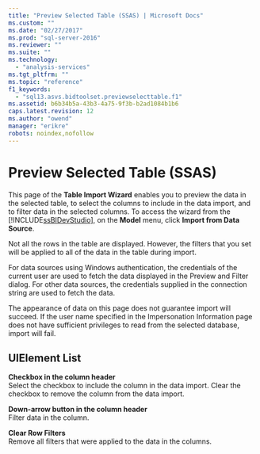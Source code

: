 ```yaml
---
title: "Preview Selected Table (SSAS) | Microsoft Docs"
ms.custom: ""
ms.date: "02/27/2017"
ms.prod: "sql-server-2016"
ms.reviewer: ""
ms.suite: ""
ms.technology: 
  - "analysis-services"
ms.tgt_pltfrm: ""
ms.topic: "reference"
f1_keywords: 
  - "sql13.asvs.bidtoolset.previewselecttable.f1"
ms.assetid: b6b34b5a-43b3-4a75-9f3b-b2ad1084b1b6
caps.latest.revision: 12
ms.author: "owend"
manager: "erikre"
robots: noindex,nofollow
---
```

# Preview Selected Table (SSAS)
  This page of the **Table Import Wizard** enables you to preview the data in the selected table, to select the columns to include in the data import, and to filter data in the selected columns. To access the wizard from the [!INCLUDE[ssBIDevStudio](../a9notintoc/includes/ssbidevstudio-md.md)], on the **Model** menu, click **Import from Data Source**.  
  
 Not all the rows in the table are displayed. However, the filters that you set will be applied to all of the data in the table during import.  
  
 For data sources using Windows authentication, the credentials of the current user are used to fetch the data displayed in the Preview and Filter dialog. For other data sources, the credentials supplied in the connection string are used to fetch the data.  
  
 The appearance of data on this page does not guarantee import will succeed. If the user name specified in the Impersonation Information page does not have sufficient privileges to read from the selected database, import will fail.  
  
## UIElement List  
 **Checkbox in the column header**  
 Select the checkbox to include the column in the data import. Clear the checkbox to remove the column from the data import.  
  
 **Down-arrow button in the column header**  
 Filter data in the column.  
  
 **Clear Row Filters**  
 Remove all filters that were applied to the data in the columns.  
  
  